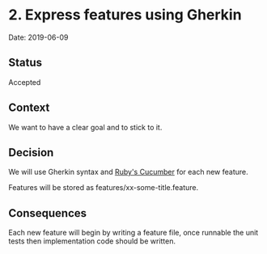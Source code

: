 # 2. Express features using Gherkin

Date: 2019-06-09

## Status

Accepted

## Context

We want to have a clear goal and to stick to it.

## Decision

We will use Gherkin syntax and [Ruby's Cucumber](https://cucumber.io/) for each new feature.

Features will be stored as features/xx-some-title.feature.

## Consequences

Each new feature will begin by writing a feature file, once runnable the unit tests then implementation code should be written.
